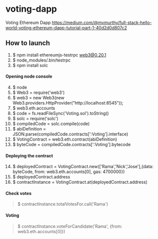 # voting-dapp
Voting Ethereum Dapp
https://medium.com/@mvmurthy/full-stack-hello-world-voting-ethereum-dapp-tutorial-part-1-40d2d0d807c2

## How to launch
1. $ npm install ethereumjs-testrpc web3@0.20.1
2. $ node_modules/.bin/testrpc
3. $ npm install solc

#### Opening node console
4. $ node
5. $ Web3 = require('web3')
6. $ web3 = new Web3(new Web3.providers.HttpProvider("http://localhost:8545"));
7. $ web3.eth.accounts
8. $ code = fs.readFileSync('Voting.sol').toString()
9. $ solc = require('solc')
10. $ compiledCode = solc.compile(code)	
11. $ abiDefinition = JSON.parse(compiledCode.contracts[':Voting'].interface)	
12. $ VotingContract = web3.eth.contract(abiDefinition)	
13. $ byteCode = compiledCode.contracts[':Voting'].bytecode

#### Deploying the contract
14. $ deployedContract = VotingContract.new(['Rama','Nick','Jose'],{data: byteCode, from: web3.eth.accounts[0], gas: 4700000})
15. $ deployedContract.address
16. $ contractInstance = VotingContract.at(deployedContract.address)

#### Check votes
> $ contractInstance.totalVotesFor.call('Rama')

#### Voting
> $ contractInstance.voteForCandidate('Rama', {from: web3.eth.accounts[0]})